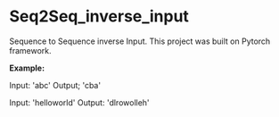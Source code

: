 # Seq2Seq_inverse_input
Sequence to Sequence inverse Input.
This project was built on Pytorch framework. 

**Example:**

Input: 'abc'
Output; 'cba'

Input: 'helloworld'
Output: 'dlrowolleh'

